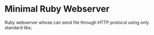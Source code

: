 # Minimal Ruby Webserver
Ruby webserver whose can send file through HTTP protocol using only standard libs;
